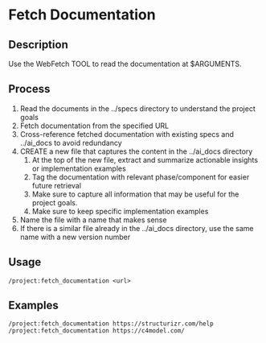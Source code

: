 # Fetch Documentation

## Description
Use the WebFetch TOOL to read the documentation at $ARGUMENTS.

## Process
1. Read the documents in the ../specs directory to understand the project goals
2. Fetch documentation from the specified URL
3. Cross-reference fetched documentation with existing specs and ../ai_docs to avoid redundancy
4. CREATE a new file that captures the content in the ../ai_docs directory
   1. At the top of the new file, extract and summarize actionable insights or implementation examples
   2. Tag the documentation with relevant phase/component for easier future retrieval
   3. Make sure to capture all information that may be useful for the project goals.
   4. Make sure to keep specific implementation examples  
5. Name the file with a name that makes sense
6. If there is a similar file already in the ../ai_docs directory, use the same name with a new version number

## Usage
```
/project:fetch_documentation <url>
```

## Examples
```
/project:fetch_documentation https://structurizr.com/help
/project:fetch_documentation https://c4model.com/
```
